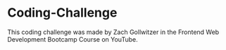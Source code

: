 # Coding-Challenge
This coding challenge was made by Zach Gollwitzer in the Frontend Web Development Bootcamp Course on YouTube. 

